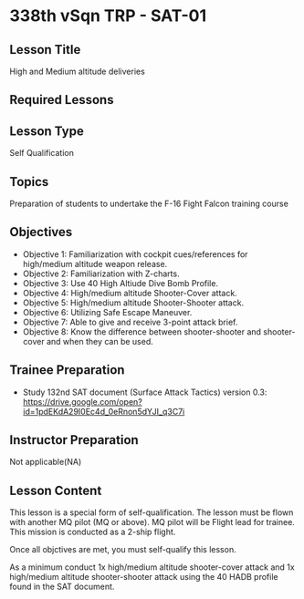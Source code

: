 # 338th vSqn TRP - SAT-01
## Lesson Title
High and Medium altitude deliveries

## Required Lessons


## Lesson Type
Self Qualification

## Topics
Preparation of students to undertake the F-16 Fight Falcon training course

## Objectives
* Objective 1: Familiarization with cockpit cues/references for high/medium altitude weapon release.
* Objective 2: Familiarization with Z-charts.
* Objective 3: Use 40 High Altiude Dive Bomb Profile.
* Objective 4: High/medium altitude Shooter-Cover attack.
* Objective 5: High/medium altitude Shooter-Shooter attack.
* Objective 6: Utilizing Safe Escape Maneuver.
* Objective 7: Able to give and receive 3-point attack brief.
* Objective 8: Know the difference between shooter-shooter and shooter-cover and when they can be used.

## Trainee Preparation
- Study 132nd SAT document (Surface Attack Tactics) version 0.3:
https://drive.google.com/open?id=1pdEKdA29I0Ec4d_0eRnon5dYJI_q3C7i

## Instructor Preparation
Not applicable(NA)


## Lesson Content
This lesson is a special form of self-qualification.
The lesson must be flown with another MQ pilot (MQ or above). MQ pilot will be Flight lead for trainee.
This mission is conducted as a 2-ship flight.

Once all objctives are met, you must self-qualify this lesson.


As a minimum conduct 1x high/medium altitude shooter-cover attack and 1x high/medium altitude shooter-shooter attack using the 40 HADB profile found in the SAT document.
